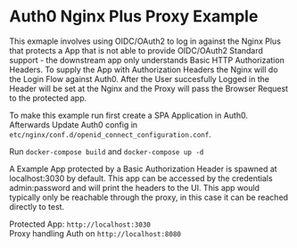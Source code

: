 # Auth0 Nginx Plus Proxy Example
This exmaple involves using OIDC/OAuth2 to log in against the Nginx Plus that protects a App that is not able to provide OIDC/OAuth2 Standard support - the downstream app only understands Basic HTTP Authorization Headers.
To supply the App with Authorization Headers the Nginx will do the Login Flow against Auth0. After the User succesfully Logged in the Header will be set at the Nginx and the Proxy will pass the Browser Request to the protected app.

To make this example run first create a SPA Application in Auth0. Afterwards Update Auth0 config in `etc/nginx/conf.d/openid_connect_configuration.conf`.

Run `docker-compose build`
and `docker-compose up -d` 

A Example App protected by a Basic Authorization Header is spawned at localhost:3030 by default. This app can be accessed by the credentials admin:password and will print the headers to the UI.
This app would typically only be reachable through the proxy, in this case it can be reached directly to test.

Protected App: `http://localhost:3030`  
Proxy handling Auth on `http://localhost:8080` 
